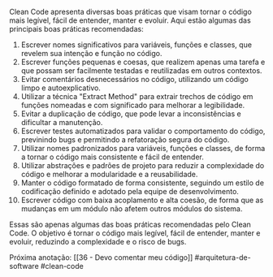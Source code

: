 Clean Code apresenta diversas boas práticas que visam tornar o código mais legível, fácil de entender, manter e evoluir. Aqui estão algumas das principais boas práticas recomendadas:

1.  Escrever nomes significativos para variáveis, funções e classes, que revelem sua intenção e função no código.
2.  Escrever funções pequenas e coesas, que realizem apenas uma tarefa e que possam ser facilmente testadas e reutilizadas em outros contextos.
3.  Evitar comentários desnecessários no código, utilizando um código limpo e autoexplicativo.
4.  Utilizar a técnica "Extract Method" para extrair trechos de código em funções nomeadas e com significado para melhorar a legibilidade.
5.  Evitar a duplicação de código, que pode levar a inconsistências e dificultar a manutenção.
6.  Escrever testes automatizados para validar o comportamento do código, previnindo bugs e permitindo a refatoração segura do código.
7.  Utilizar nomes padronizados para variáveis, funções e classes, de forma a tornar o código mais consistente e fácil de entender.
8.  Utilizar abstrações e padrões de projeto para reduzir a complexidade do código e melhorar a modularidade e a reusabilidade.
9.  Manter o código formatado de forma consistente, seguindo um estilo de codificação definido e adotado pela equipe de desenvolvimento.
10.  Escrever código com baixa acoplamento e alta coesão, de forma que as mudanças em um módulo não afetem outros módulos do sistema.

Essas são apenas algumas das boas práticas recomendadas pelo Clean Code. O objetivo é tornar o código mais legível, fácil de entender, manter e evoluir, reduzindo a complexidade e o risco de bugs.

Próxima anotação: [[36 - Devo comentar meu código]]
#arquitetura-de-software #clean-code